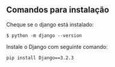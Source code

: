 ## Comandos para instalação

Cheque se o django está instalado:
```
$ python -m django --version
```

Instale o Django com seguinte comando:

```
pip install Django==3.2.3
```

